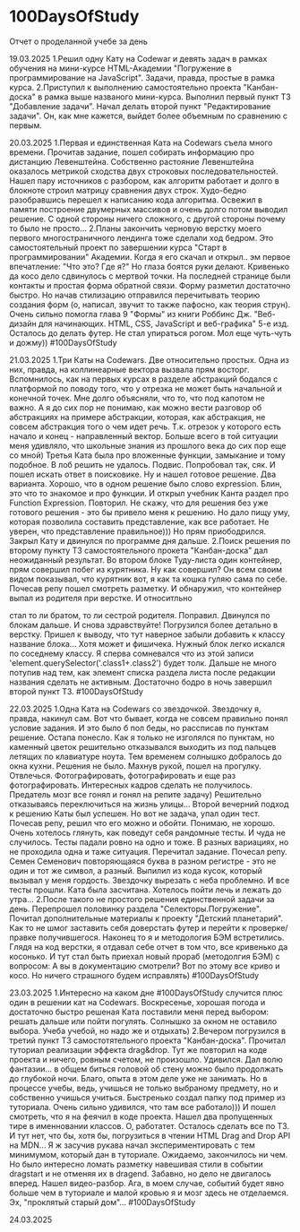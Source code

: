 # 100DaysOfStudy
Отчет о проделанной учебе за день

19.03.2025
  1.Решил одну Кату на Codewar и девять задач в рамках обучения на мини-курсе HTML-Академии "Погружение в программирование
  на JavaScript". Задачи, правда, простые в рамка курса.
  2.Приступил к выполнению самостоятельно проекта "Канбан-доска" в рамка выше названого мини-курса. Выполнил первый пункт
  ТЗ "Добавление задачи". Начал делать второй пункт "Редактирование задачи". Он, как мне кажется, выйдет более объемным
  по сравнению с первым.

20.03.2025
  1.Первая и единственная Ката на Codewars съела много времени. Прочитав задание, пошел собирать информацию про дистанцию Левенштейна.
  Собственно растояние Левенштейна оказалось метрикой сходства двух строковых последовательностей. Нашел пару источников с разбором, как 
  алгоритм работает и долго в блокноте строил матрицу сравнения двух строк. Худо-бедно разобравшись перешел к написанию кода алгоритма.
  Освежил в памяти построение двумерных массивов и очень долго потом выводил решение. С одной стороны ничего сложного, с другой стороны
  почему то было не просто...
  2.Планы закончить черновую верстку моего первого многостраничного лендинга тоже сделали ход бедром. Это самостоятельный проект по завершении курса "Старт
  в программировании" Академии. Когда я его скачал и открыл.. эм первое впечатление: "Что это? Где я?" Но глаза боятся руки делают. Кривенько да косо
  дело сдвинулось с мертвой точки. На последней странице были контакты и простая форма обратной связи. Форму разметил достаточно быстро.
  Но начав стилизацию отправился перечитывать теорию создания форм (о, написал, звучит то также пафосно, как теория струн). Очень сильно помогла
  глава 9 "Формы" из книги Роббинс Дж. "Веб-дизайн для начинающих. HTML, CSS, JavaScript и веб-графика" 5-е изд.  Осталось до делать футер.
  Не стал упираться рогом. Мол еще чуть-чуть и дожму))
  #100DaysOfStudy

  21.03.2025
  1.Три Каты на Codewars. Две относительно простых. Одна из них, правда, на коллинеарные вектора вызвала прям восторг. Вспомнилось, как на первых
  курсах в разделе абстракций бодался с платформой по поводу того, что у отрезка не может быть начальной и конечной точек. Мне долго объясняли, что то, 
  что под капотом не важно. А я до сих пор не понимаю, как можно вести разговор об абстракциях на примере абстракции, которая, как абстракция,
  не совсем абстракция того о чем идет речь. Т.к. отрезок у которого есть начало и конец - направленный вектор. Больше всего в той ситуации
  меня удивляло, что школьные знания из прошлого века до сих пор еще со мной)
  Третья Ката была про вложенные функции, замыкание и тому подобное. В лоб решить не удалось. Подвис. Попробовал так, сяк. И пошел искать ответ
  в поисковике. Ну и нашел готовое решение. Два варианта. Хорошо, что в одном решение было слово expression. Блин, это что то знакомое и про функции.
  И открыл учебник Канта раздел про Function Expression. Повторил. Не скажу, что для решения без уже готового решения - это бы привело меня к решению.
  Но дало пищу уму, которая позволила составить представление, как все работает. Не уверен, что представление правильное))) Но прям приободрился. Закрыл
  Кату и двинулся по программе дня дальше.
  2.Поиск решения по второму пункту ТЗ самостоятельного прокета "Канбан-доска" дал неожиданный результат. Во втором блоке Туду-листа один контейнер, прям
  совершил побег из курятника. Ну как совершил? Он всем своим видом показывал, что курятник вот, я как та кошка гуляю сама по себе. Почесав репу пошел смотреть
  разметку. И обнаружил, что контейнер выпал из родителя при верстке. И относитльно <article> стал то ли братом, то ли сестрой родителя. Поправил. Двинулся
  по блокам дальше. И снова здравствуйте! Погрузился более детально в верстку. Пришел к выводу, что тут наверное забыли добавить к классу название блока... Хотя
  может и фишичека. Нужный блок легко искался по соседнему классу. Я сперва сомневался что из этой записи 'element.querySelector('.class1+.class2') будет толк.
  Дальше не много потупив над тем, как элемент списка раздела листа после редакции названия сделать не активным. Достаточно бодро в ночь завершил второй пункт ТЗ.
  #100DaysOfStudy

  22.03.2025
  1.Одна Ката на Codewars со звездочкой. Звездочку я, правда, накинул сам. Вот что бывает, когда не совсем правильно понял условие задания. И это было б пол беды, но рассписав
  по пунктам решение. Остапа понесло. Как я только не изголялся по пунктам, но каменный цветок решительно отказывался выходить из под пальцев летящих по клавиатуре ноута. Тем временем солнышко
  добралось до окна кухни. Решения не было. Махнув рукой, пошел на прогулку. Отвлечься. Фотографировать, фотографировать и еще раз фотографировать. Интересных кадров сделать не получилось.
  Предатель мозг все гонял и гонял на репите задачу) Решительно отказываясь переключиться на жизнь улицы...
  Второй вечерний подход к решению Каты был успешен. Но вот не задача, упал один тест. Почесав репу, решил что его можно и обойти. Понимаю, не хорошо. Очень хотелось глянуть, как поведут
  себя рандомные тесты. И чуда не случилось. Тесты падали ровно на одно и тоже. В разных вариациях, но не проходила одна и таже ситуация. Перечитал задание. Почесал репу. Семен Семенович повторяющаяся
  буква в разном регистре  - это не один и тот же символ, а разный. Выпилил из кода кусок, который вызывал у меня гордость. Звездочку вырезать с неба проблемно. И все тесты прошли.
  Ката была засчитана. Хотелось пойти лечь и лежать до утра...
  2.После такого не простого решения единственной задачи за день. Перепрошел половинку раздела "Селекторы.Погружение". Почитал дополнительные материалы к проекту "Детский планетарий". Как то не шмог
  заставить себя доверстать футер и перейти к проверке/правке получившегося. Наконец то я и методология БЭМ встретились. Глядя на код верстки, я отдавал себе отчет в том что, все кривенько да косонько. 
  И тут стал быть приехал новый прораб (методолгия БЭМ) с вопросом: А вы в документацию смотрели? Вот по этому все криво и косо. Но ничего страшного будем исправлять)
  #100DaysOfStudy

  23.03.2025
  1.Интересно на каком дне #100DaysOfStudy случится плюс один в решении кат на Codewars. Воскресенье, хорошая погода и достаточно быстро решеная Ката поставили меня перед выбором: решать дальше или пойти погулять.
  Солнышко за окном не оставило выбора. Учеба учебой, но надо же и отдыхать)
  2.Вечером погрузился в третий пункт ТЗ самостотятельного проекта "Канбан-доска". Прочитал туториал реализации эффекта drag&drop. Тут же повторил на коде проекта и ничего, ровным счетом, не произошло. 
  Удивился. Дал волю фантазии... в общем биться головой об стену можно было продолжать до глубокой ночи. Благо, опыта в этом деле уже не занимать. Но в процессе учебы, ведь, учишься не только выбраному предмету, но и собственно учишься учиться. Быстренько создал папку под пример из туториала. Очень сильно удивился, что там все работало))) И пошел смотреть, что я на феячил в коде проекта. Нашел два пропущенных тире
  в именновании классов. О, работатет. Осталось сделать все по ТЗ. И тут нет, что бы, хотя бы, погрузиться в чтении HTML Drag and Drop API на MDN... Я ж засучив рукава начал экспериментировать с тем минимумом, который дан в туториале. Ожидаемо, закончилось ни чем. Но было интересно ломать разметку навешивая стили в событии dragstart и не отменяя их в dragend. Забавно, но дело не двигалось вперед. Нашел видео-разбор.
  Ага, в моем случае, событий будет явно больше чем в туториале и малой кровью я и мозг здесь не отделаемся. Эх, "проклятый старый дом"...
  #100DaysOfStudy

  24.03.2025

